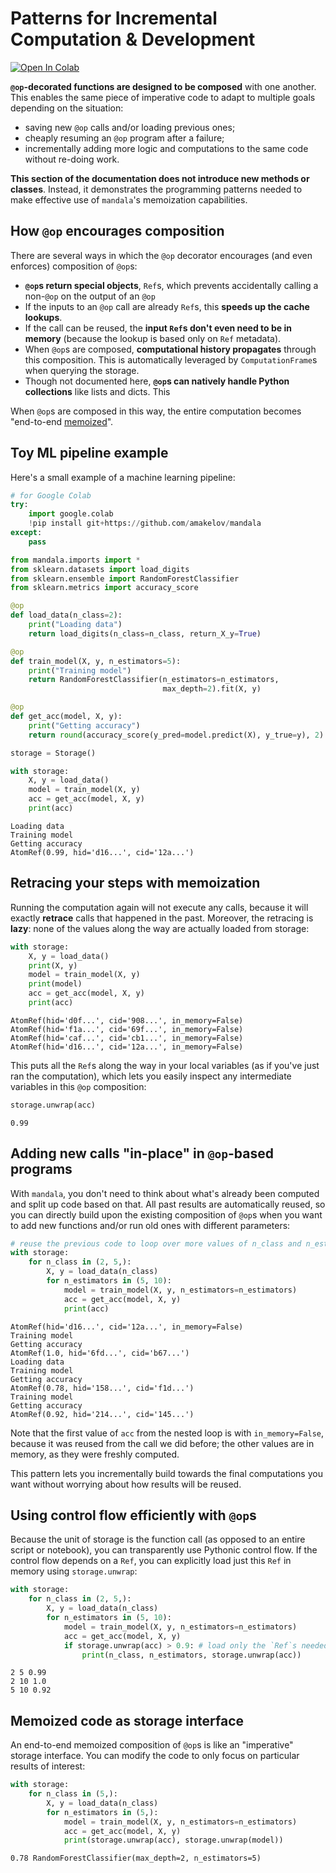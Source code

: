 # Patterns for Incremental Computation & Development
<a href="https://colab.research.google.com/github/amakelov/mandala/blob/master/mandala/docs_notebooks/02_retracing.ipynb"> 
  <img src="https://colab.research.google.com/assets/colab-badge.svg" alt="Open In Colab"/> </a>

**`@op`-decorated functions are designed to be composed** with one another. This
enables the same piece of imperative code to adapt to multiple goals depending
on the situation: 

- saving new `@op` calls and/or loading previous ones;
- cheaply resuming an `@op` program after a failure;
- incrementally adding more logic and computations to the same code without
re-doing work.

**This section of the documentation does not introduce new methods or classes**.
Instead, it demonstrates the programming patterns needed to make effective use
of `mandala`'s memoization capabilities.

## How `@op` encourages composition
There are several ways in which the `@op` decorator encourages (and even
enforces) composition of `@op`s:

- **`@op`s return special objects**, `Ref`s, which prevents accidentally calling 
a non-`@op` on the output of an `@op`
- If the inputs to an `@op` call are already `Ref`s, this **speeds up the cache
lookups**.
- If the call can be reused, the **input `Ref`s don't even need to be in memory**
(because the lookup is based only on `Ref` metadata).
- When `@op`s are composed, **computational history propagates** through this
composition. This is automatically leveraged by `ComputationFrame`s when
querying the storage.
- Though not documented here, **`@op`s can natively handle Python
collections** like lists and dicts. This 

When `@op`s are composed in this way, the entire computation becomes "end-to-end
[memoized](https://en.wikipedia.org/wiki/Memoization)". 

## Toy ML pipeline example
Here's a small example of a machine learning pipeline:


```python
# for Google Colab
try:
    import google.colab
    !pip install git+https://github.com/amakelov/mandala
except:
    pass
```


```python
from mandala.imports import *
from sklearn.datasets import load_digits
from sklearn.ensemble import RandomForestClassifier
from sklearn.metrics import accuracy_score

@op
def load_data(n_class=2):
    print("Loading data")
    return load_digits(n_class=n_class, return_X_y=True)

@op
def train_model(X, y, n_estimators=5):
    print("Training model")
    return RandomForestClassifier(n_estimators=n_estimators,
                                  max_depth=2).fit(X, y)

@op
def get_acc(model, X, y):
    print("Getting accuracy")
    return round(accuracy_score(y_pred=model.predict(X), y_true=y), 2)

storage = Storage()

with storage:
    X, y = load_data() 
    model = train_model(X, y)
    acc = get_acc(model, X, y)
    print(acc)
```

    Loading data
    Training model
    Getting accuracy
    AtomRef(0.99, hid='d16...', cid='12a...')


## Retracing your steps with memoization
Running the computation again will not execute any calls, because it will
exactly **retrace** calls that happened in the past. Moreover, the retracing is
**lazy**: none of the values along the way are actually loaded from storage:


```python
with storage:
    X, y = load_data() 
    print(X, y)
    model = train_model(X, y)
    print(model)
    acc = get_acc(model, X, y)
    print(acc)
```

    AtomRef(hid='d0f...', cid='908...', in_memory=False) AtomRef(hid='f1a...', cid='69f...', in_memory=False)
    AtomRef(hid='caf...', cid='cb1...', in_memory=False)
    AtomRef(hid='d16...', cid='12a...', in_memory=False)


This puts all the `Ref`s along the way in your local variables (as if you've
just ran the computation), which lets you easily inspect any intermediate
variables in this `@op` composition:


```python
storage.unwrap(acc)
```




    0.99



## Adding new calls "in-place" in `@op`-based programs
With `mandala`, you don't need to think about what's already been computed and
split up code based on that. All past results are automatically reused, so you can
directly build upon the existing composition of `@op`s when you want to add new
functions and/or run old ones with different parameters:


```python
# reuse the previous code to loop over more values of n_class and n_estimators 
with storage:
    for n_class in (2, 5,):
        X, y = load_data(n_class) 
        for n_estimators in (5, 10):
            model = train_model(X, y, n_estimators=n_estimators)
            acc = get_acc(model, X, y)
            print(acc)
```

    AtomRef(hid='d16...', cid='12a...', in_memory=False)
    Training model
    Getting accuracy
    AtomRef(1.0, hid='6fd...', cid='b67...')
    Loading data
    Training model
    Getting accuracy
    AtomRef(0.78, hid='158...', cid='f1d...')
    Training model
    Getting accuracy
    AtomRef(0.92, hid='214...', cid='145...')


Note that the first value of `acc` from the nested loop is with
`in_memory=False`, because it was reused from the call we did before; the other
values are in memory, as they were freshly computed. 

This pattern lets you incrementally build towards the final computations you
want without worrying about how results will be reused.

## Using control flow efficiently with `@op`s
Because the unit of storage is the function call (as opposed to an entire script
or notebook), you can transparently use Pythonic control flow. If the control
flow depends on a `Ref`, you can explicitly load just this `Ref` in memory
using `storage.unwrap`:


```python
with storage:
    for n_class in (2, 5,):
        X, y = load_data(n_class) 
        for n_estimators in (5, 10):
            model = train_model(X, y, n_estimators=n_estimators)
            acc = get_acc(model, X, y)
            if storage.unwrap(acc) > 0.9: # load only the `Ref`s needed for control flow
                print(n_class, n_estimators, storage.unwrap(acc))
```

    2 5 0.99
    2 10 1.0
    5 10 0.92


## Memoized code as storage interface
An end-to-end memoized composition of `@op`s is like an "imperative" storage
interface. You can modify the code to only focus on particular results of
interest:


```python
with storage:
    for n_class in (5,):
        X, y = load_data(n_class) 
        for n_estimators in (5,):
            model = train_model(X, y, n_estimators=n_estimators)
            acc = get_acc(model, X, y)
            print(storage.unwrap(acc), storage.unwrap(model))
```

    0.78 RandomForestClassifier(max_depth=2, n_estimators=5)

